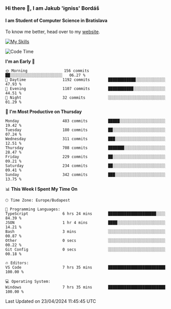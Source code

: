 ### Hi there 👋, I am Jakub 'igniss' Bordáš

#### I am Student of Computer Science in Bratislava
To know me better, head over to my [website](https://bordas.sk).

[![My Skills](https://skillicons.dev/icons?i=js,html,css,figma,svelte,java,kotlin,python,postgresql,typescript,nest,nodejs)](https://bordas.sk)


<!--START_SECTION:waka-->
![Code Time](http://img.shields.io/badge/Code%20Time-1%2C475%20hrs%2037%20mins-blue)

**I'm an Early 🐤** 

```text
🌞 Morning                156 commits         ██░░░░░░░░░░░░░░░░░░░░░░░   06.27 % 
🌆 Daytime                1192 commits        ████████████░░░░░░░░░░░░░   47.93 % 
🌃 Evening                1107 commits        ███████████░░░░░░░░░░░░░░   44.51 % 
🌙 Night                  32 commits          ░░░░░░░░░░░░░░░░░░░░░░░░░   01.29 % 
```
📅 **I'm Most Productive on Thursday** 

```text
Monday                   483 commits         █████░░░░░░░░░░░░░░░░░░░░   19.42 % 
Tuesday                  180 commits         ██░░░░░░░░░░░░░░░░░░░░░░░   07.24 % 
Wednesday                311 commits         ███░░░░░░░░░░░░░░░░░░░░░░   12.51 % 
Thursday                 708 commits         ███████░░░░░░░░░░░░░░░░░░   28.47 % 
Friday                   229 commits         ██░░░░░░░░░░░░░░░░░░░░░░░   09.21 % 
Saturday                 234 commits         ██░░░░░░░░░░░░░░░░░░░░░░░   09.41 % 
Sunday                   342 commits         ███░░░░░░░░░░░░░░░░░░░░░░   13.75 % 
```


📊 **This Week I Spent My Time On** 

```text
🕑︎ Time Zone: Europe/Budapest

💬 Programming Languages: 
TypeScript               6 hrs 24 mins       █████████████████████░░░░   84.39 % 
JSON                     1 hr 4 mins         ████░░░░░░░░░░░░░░░░░░░░░   14.21 % 
Bash                     3 mins              ░░░░░░░░░░░░░░░░░░░░░░░░░   00.87 % 
Other                    0 secs              ░░░░░░░░░░░░░░░░░░░░░░░░░   00.22 % 
Git Config               0 secs              ░░░░░░░░░░░░░░░░░░░░░░░░░   00.18 % 

🔥 Editors: 
VS Code                  7 hrs 35 mins       █████████████████████████   100.00 % 

💻 Operating System: 
Windows                  7 hrs 35 mins       █████████████████████████   100.00 % 
```


 Last Updated on 23/04/2024 11:45:45 UTC
<!--END_SECTION:waka-->
